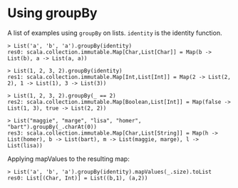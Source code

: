 # Using groupBy

A list of examples using `groupBy` on lists.
`identity` is the identity function.

```
> List('a', 'b', 'a').groupBy(identity)
res0: scala.collection.immutable.Map[Char,List[Char]] = Map(b -> List(b), a -> List(a, a))

> List(1, 2, 3, 2).groupBy(identity)
res1: scala.collection.immutable.Map[Int,List[Int]] = Map(2 -> List(2, 2), 1 -> List(1), 3 -> List(3))

> List(1, 2, 3, 2).groupBy(_ == 2)
res2: scala.collection.immutable.Map[Boolean,List[Int]] = Map(false -> List(1, 3), true -> List(2, 2))

> List("maggie", "marge", "lisa", "homer", "bart").groupBy(_.charAt(0))
res3: scala.collection.immutable.Map[Char,List[String]] = Map(h -> List(homer), b -> List(bart), m -> List(maggie, marge), l -> List(lisa))
```

Applying mapValues to the resulting map:

```
> List('a', 'b', 'a').groupBy(identity).mapValues(_.size).toList
res0: List[(Char, Int)] = List((b,1), (a,2))
```
